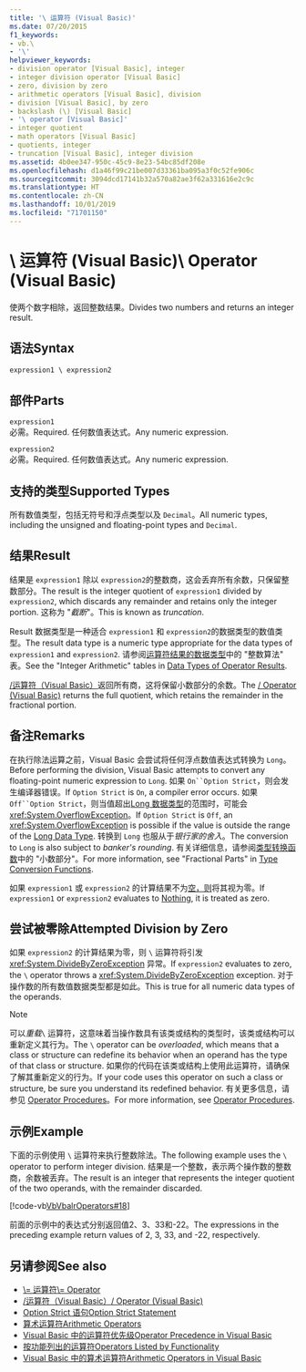 ```yaml
---
title: '\ 运算符 (Visual Basic)'
ms.date: 07/20/2015
f1_keywords:
- vb.\
- '\'
helpviewer_keywords:
- division operator [Visual Basic], integer
- integer division operator [Visual Basic]
- zero, division by zero
- arithmetic operators [Visual Basic], division
- division [Visual Basic], by zero
- backslash (\) [Visual Basic]
- '\ operator [Visual Basic]'
- integer quotient
- math operators [Visual Basic]
- quotients, integer
- truncation [Visual Basic], integer division
ms.assetid: 4b0ee347-950c-45c9-8e23-54bc85df208e
ms.openlocfilehash: d1a46f99c21be007d33361ba095a3f0c52fe906c
ms.sourcegitcommit: 3094dcd17141b32a570a82ae3f62a331616e2c9c
ms.translationtype: HT
ms.contentlocale: zh-CN
ms.lasthandoff: 10/01/2019
ms.locfileid: "71701150"
---
```

# <a name="-operator-visual-basic"></a><span data-ttu-id="ef2de-102">\ 运算符 (Visual Basic)</span><span class="sxs-lookup"><span data-stu-id="ef2de-102">\ Operator (Visual Basic)</span></span>
<span data-ttu-id="ef2de-103">使两个数字相除，返回整数结果。</span><span class="sxs-lookup"><span data-stu-id="ef2de-103">Divides two numbers and returns an integer result.</span></span>  
  
## <a name="syntax"></a><span data-ttu-id="ef2de-104">语法</span><span class="sxs-lookup"><span data-stu-id="ef2de-104">Syntax</span></span>  
  
```vb  
expression1 \ expression2  
```  
  
## <a name="parts"></a><span data-ttu-id="ef2de-105">部件</span><span class="sxs-lookup"><span data-stu-id="ef2de-105">Parts</span></span>  
 `expression1`  
 <span data-ttu-id="ef2de-106">必需。</span><span class="sxs-lookup"><span data-stu-id="ef2de-106">Required.</span></span> <span data-ttu-id="ef2de-107">任何数值表达式。</span><span class="sxs-lookup"><span data-stu-id="ef2de-107">Any numeric expression.</span></span>  
  
 `expression2`  
 <span data-ttu-id="ef2de-108">必需。</span><span class="sxs-lookup"><span data-stu-id="ef2de-108">Required.</span></span> <span data-ttu-id="ef2de-109">任何数值表达式。</span><span class="sxs-lookup"><span data-stu-id="ef2de-109">Any numeric expression.</span></span>  
  
## <a name="supported-types"></a><span data-ttu-id="ef2de-110">支持的类型</span><span class="sxs-lookup"><span data-stu-id="ef2de-110">Supported Types</span></span>  
 <span data-ttu-id="ef2de-111">所有数值类型，包括无符号和浮点类型以及 `Decimal`。</span><span class="sxs-lookup"><span data-stu-id="ef2de-111">All numeric types, including the unsigned and floating-point types and `Decimal`.</span></span>  
  
## <a name="result"></a><span data-ttu-id="ef2de-112">结果</span><span class="sxs-lookup"><span data-stu-id="ef2de-112">Result</span></span>  
 <span data-ttu-id="ef2de-113">结果是 `expression1` 除以 `expression2`的整数商，这会丢弃所有余数，只保留整数部分。</span><span class="sxs-lookup"><span data-stu-id="ef2de-113">The result is the integer quotient of `expression1` divided by `expression2`, which discards any remainder and retains only the integer portion.</span></span> <span data-ttu-id="ef2de-114">这称为 "*截断*"。</span><span class="sxs-lookup"><span data-stu-id="ef2de-114">This is known as *truncation*.</span></span>  
  
 <span data-ttu-id="ef2de-115">Result 数据类型是一种适合 `expression1` 和 `expression2`的数据类型的数值类型。</span><span class="sxs-lookup"><span data-stu-id="ef2de-115">The result data type is a numeric type appropriate for the data types of `expression1` and `expression2`.</span></span> <span data-ttu-id="ef2de-116">请参阅[运算符结果的数据类型](../../../visual-basic/language-reference/operators/data-types-of-operator-results.md)中的 "整数算法" 表。</span><span class="sxs-lookup"><span data-stu-id="ef2de-116">See the "Integer Arithmetic" tables in [Data Types of Operator Results](../../../visual-basic/language-reference/operators/data-types-of-operator-results.md).</span></span>  
  
 <span data-ttu-id="ef2de-117">[/运算符（Visual Basic）](../../../visual-basic/language-reference/operators/floating-point-division-operator.md)返回所有商，这将保留小数部分的余数。</span><span class="sxs-lookup"><span data-stu-id="ef2de-117">The [/ Operator (Visual Basic)](../../../visual-basic/language-reference/operators/floating-point-division-operator.md) returns the full quotient, which retains the remainder in the fractional portion.</span></span>  
  
## <a name="remarks"></a><span data-ttu-id="ef2de-118">备注</span><span class="sxs-lookup"><span data-stu-id="ef2de-118">Remarks</span></span>  
 <span data-ttu-id="ef2de-119">在执行除法运算之前，Visual Basic 会尝试将任何浮点数值表达式转换为 `Long`。</span><span class="sxs-lookup"><span data-stu-id="ef2de-119">Before performing the division, Visual Basic attempts to convert any floating-point numeric expression to `Long`.</span></span> <span data-ttu-id="ef2de-120">如果 `On``Option Strict`，则会发生编译器错误。</span><span class="sxs-lookup"><span data-stu-id="ef2de-120">If `Option Strict` is `On`, a compiler error occurs.</span></span> <span data-ttu-id="ef2de-121">如果 `Off``Option Strict`，则当值超出[Long 数据类型](../../../visual-basic/language-reference/data-types/long-data-type.md)的范围时，可能会 <xref:System.OverflowException>。</span><span class="sxs-lookup"><span data-stu-id="ef2de-121">If `Option Strict` is `Off`, an <xref:System.OverflowException> is possible if the value is outside the range of the [Long Data Type](../../../visual-basic/language-reference/data-types/long-data-type.md).</span></span> <span data-ttu-id="ef2de-122">转换到 `Long` 也服从于*银行家的舍入*。</span><span class="sxs-lookup"><span data-stu-id="ef2de-122">The conversion to `Long` is also subject to *banker's rounding*.</span></span> <span data-ttu-id="ef2de-123">有关详细信息，请参阅[类型转换函数](../../../visual-basic/language-reference/functions/type-conversion-functions.md)中的 "小数部分"。</span><span class="sxs-lookup"><span data-stu-id="ef2de-123">For more information, see "Fractional Parts" in [Type Conversion Functions](../../../visual-basic/language-reference/functions/type-conversion-functions.md).</span></span>  
  
 <span data-ttu-id="ef2de-124">如果 `expression1` 或 `expression2` 的计算结果不为[空，则](../../../visual-basic/language-reference/nothing.md)将其视为零。</span><span class="sxs-lookup"><span data-stu-id="ef2de-124">If `expression1` or `expression2` evaluates to [Nothing](../../../visual-basic/language-reference/nothing.md), it is treated as zero.</span></span>  
  
## <a name="attempted-division-by-zero"></a><span data-ttu-id="ef2de-125">尝试被零除</span><span class="sxs-lookup"><span data-stu-id="ef2de-125">Attempted Division by Zero</span></span>  
 <span data-ttu-id="ef2de-126">如果 `expression2` 的计算结果为零，则 `\` 运算符将引发 <xref:System.DivideByZeroException> 异常。</span><span class="sxs-lookup"><span data-stu-id="ef2de-126">If `expression2` evaluates to zero, the `\` operator throws a <xref:System.DivideByZeroException> exception.</span></span> <span data-ttu-id="ef2de-127">对于操作数的所有数值数据类型都是如此。</span><span class="sxs-lookup"><span data-stu-id="ef2de-127">This is true for all numeric data types of the operands.</span></span>  
  
> [!NOTE]
> <span data-ttu-id="ef2de-128">可以*重载*`\` 运算符，这意味着当操作数具有该类或结构的类型时，该类或结构可以重新定义其行为。</span><span class="sxs-lookup"><span data-stu-id="ef2de-128">The `\` operator can be *overloaded*, which means that a class or structure can redefine its behavior when an operand has the type of that class or structure.</span></span> <span data-ttu-id="ef2de-129">如果你的代码在该类或结构上使用此运算符，请确保了解其重新定义的行为。</span><span class="sxs-lookup"><span data-stu-id="ef2de-129">If your code uses this operator on such a class or structure, be sure you understand its redefined behavior.</span></span> <span data-ttu-id="ef2de-130">有关更多信息，请参见 [Operator Procedures](../../../visual-basic/programming-guide/language-features/procedures/operator-procedures.md)。</span><span class="sxs-lookup"><span data-stu-id="ef2de-130">For more information, see [Operator Procedures](../../../visual-basic/programming-guide/language-features/procedures/operator-procedures.md).</span></span>  
  
## <a name="example"></a><span data-ttu-id="ef2de-131">示例</span><span class="sxs-lookup"><span data-stu-id="ef2de-131">Example</span></span>  
 <span data-ttu-id="ef2de-132">下面的示例使用 `\` 运算符来执行整数除法。</span><span class="sxs-lookup"><span data-stu-id="ef2de-132">The following example uses the `\` operator to perform integer division.</span></span> <span data-ttu-id="ef2de-133">结果是一个整数，表示两个操作数的整数商，余数被丢弃。</span><span class="sxs-lookup"><span data-stu-id="ef2de-133">The result is an integer that represents the integer quotient of the two operands, with the remainder discarded.</span></span>  
  
 [!code-vb[VbVbalrOperators#18](~/samples/snippets/visualbasic/VS_Snippets_VBCSharp/VbVbalrOperators/VB/Class1.vb#18)]  
  
 <span data-ttu-id="ef2de-134">前面的示例中的表达式分别返回值2、3、33和-22。</span><span class="sxs-lookup"><span data-stu-id="ef2de-134">The expressions in the preceding example return values of 2, 3, 33, and -22, respectively.</span></span>  
  
## <a name="see-also"></a><span data-ttu-id="ef2de-135">另请参阅</span><span class="sxs-lookup"><span data-stu-id="ef2de-135">See also</span></span>

- [<span data-ttu-id="ef2de-136">\\= 运算符</span><span class="sxs-lookup"><span data-stu-id="ef2de-136">\\= Operator</span></span>](../../../visual-basic/language-reference/operators/integer-division-assignment-operator.md)
- [<span data-ttu-id="ef2de-137">/运算符（Visual Basic）</span><span class="sxs-lookup"><span data-stu-id="ef2de-137">/ Operator (Visual Basic)</span></span>](../../../visual-basic/language-reference/operators/floating-point-division-operator.md)
- [<span data-ttu-id="ef2de-138">Option Strict 语句</span><span class="sxs-lookup"><span data-stu-id="ef2de-138">Option Strict Statement</span></span>](../../../visual-basic/language-reference/statements/option-strict-statement.md)
- [<span data-ttu-id="ef2de-139">算术运算符</span><span class="sxs-lookup"><span data-stu-id="ef2de-139">Arithmetic Operators</span></span>](../../../visual-basic/language-reference/operators/arithmetic-operators.md)
- [<span data-ttu-id="ef2de-140">Visual Basic 中的运算符优先级</span><span class="sxs-lookup"><span data-stu-id="ef2de-140">Operator Precedence in Visual Basic</span></span>](../../../visual-basic/language-reference/operators/operator-precedence.md)
- [<span data-ttu-id="ef2de-141">按功能列出的运算符</span><span class="sxs-lookup"><span data-stu-id="ef2de-141">Operators Listed by Functionality</span></span>](../../../visual-basic/language-reference/operators/operators-listed-by-functionality.md)
- [<span data-ttu-id="ef2de-142">Visual Basic 中的算术运算符</span><span class="sxs-lookup"><span data-stu-id="ef2de-142">Arithmetic Operators in Visual Basic</span></span>](../../../visual-basic/programming-guide/language-features/operators-and-expressions/arithmetic-operators.md)

